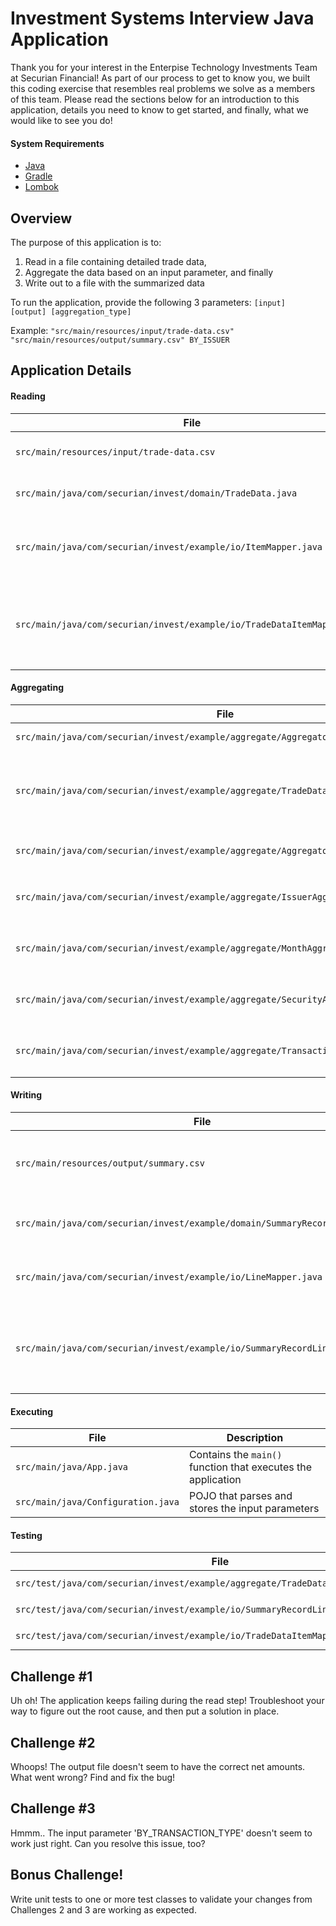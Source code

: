 # Investment Systems Interview Java Application

Thank you for your interest in the Enterpise Technology Investments Team at Securian Financial! As part of our process to get to know you, we built this coding exercise that resembles real problems we solve as a members of this team. Please read the sections below for an introduction to this application, details you need to know to get started, and finally, what we would like to see you do!

#### System Requirements

- [Java](https://www.oracle.com/java/technologies/downloads/#java8)
- [Gradle](https://gradle.org/install/)
- [Lombok](https://projectlombok.org/download)

## Overview

The purpose of this application is to:

1. Read in a file containing detailed trade data,
2. Aggregate the data based on an input parameter, and finally
3. Write out to a file with the summarized data

To run the application, provide the following 3 parameters:
`[input] [output] [aggregation_type]`

Example: `"src/main/resources/input/trade-data.csv" "src/main/resources/output/summary.csv" BY_ISSUER`

## Application Details

#### Reading

| File                                                                    | Description                                                               |
| ----------------------------------------------------------------------- | ------------------------------------------------------------------------- |
| `src/main/resources/input/trade-data.csv`                               | Input file containing test input data                                     |
| `src/main/java/com/securian/invest/domain/TradeData.java`               | POJO that stores trade data                                               |
| `src/main/java/com/securian/invest/example/io/ItemMapper.java`          | Interface for mapping a line of data from a csv file into a POJO          |
| `src/main/java/com/securian/invest/example/io/TradeDataItemMapper.java` | Implementation of a `ItemMapper`; Maps csv data into a `TradeData` object |

#### Aggregating

| File                                                                                 | Description                                                                                                   |
| ------------------------------------------------------------------------------------ | ------------------------------------------------------------------------------------------------------------- |
| `src/main/java/com/securian/invest/example/aggregate/Aggregator.java`                | Interface for aggregating data                                                                                |
| `src/main/java/com/securian/invest/example/aggregate/TradeDataAggregator.java`       | Implementation of an `Aggregator`; Aggregates trade amounts, grouping by field determined via input parameter |
| `src/main/java/com/securian/invest/example/aggregate/AggregatorFactory.java`         | Class to determine which field to aggregate by                                                                |
| `src/main/java/com/securian/invest/example/aggregate/IssuerAggregator.java`          | Tells `TradeDataAggregaator` to aggregate by Issuer                                                           |
| `src/main/java/com/securian/invest/example/aggregate/MonthAggregator.java`           | Tells `TradeDataAggregaator` to aggregate by Month                                                            |
| `src/main/java/com/securian/invest/example/aggregate/SecurityAggregator.java`        | Tells `TradeDataAggregaator` to aggregate by Security Id                                                      |
| `src/main/java/com/securian/invest/example/aggregate/TransactionTypeAggregator.java` | Tells `TradeDataAggregaator` to aggregate by Transaction Type                                                 |

#### Writing

| File                                                                        | Description                                                                 |
| --------------------------------------------------------------------------- | --------------------------------------------------------------------------- |
| `src/main/resources/output/summary.csv`                                     | Output file containing results of running the application                   |
| `src/main/java/com/securian/invest/example/domain/SummaryRecord.java`       | POJO that stores summary data records                                       |
| `src/main/java/com/securian/invest/example/io/LineMapper.java`              | Interface for mapping a POJO to a line of a csv file                        |
| `src/main/java/com/securian/invest/example/io/SummaryRecordLineMapper.java` | Implementation of a `LineMapper`; Maps a `SummaryRecord` object to csv data |

#### Executing

| File                               | Description                                                  |
| ---------------------------------- | ------------------------------------------------------------ |
| `src/main/java/App.java`           | Contains the `main()` function that executes the application |
| `src/main/java/Configuration.java` | POJO that parses and stores the input parameters             |

#### Testing

| File                                                                               | Description                              |
| ---------------------------------------------------------------------------------- | ---------------------------------------- |
| `src/test/java/com/securian/invest/example/aggregate/TradeDataAggregatorTest.java` | Test class for `TradeDataAggregator`     |
| `src/test/java/com/securian/invest/example/io/SummaryRecordLineMapperTest.java`    | Test class for `SummaryRecordLineMapper` |
| `src/test/java/com/securian/invest/example/io/TradeDataItemMapperTest.java`        | Test class for `TradeDataItemMapper`     |

## Challenge #1

Uh oh! The application keeps failing during the read step! Troubleshoot your way to figure out the root cause, and then put a solution in place.

## Challenge #2

Whoops! The output file doesn't seem to have the correct net amounts. What went wrong? Find and fix the bug!

## Challenge #3

Hmmm.. The input parameter 'BY_TRANSACTION_TYPE' doesn't seem to work just right. Can you resolve this issue, too?

## Bonus Challenge!

Write unit tests to one or more test classes to validate your changes from Challenges 2 and 3 are working as expected.
